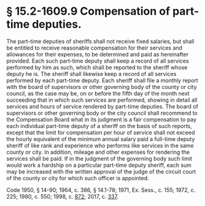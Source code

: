 # § 15.2-1609.9 Compensation of part-time deputies.

<p>The part-time deputies of sheriffs shall not receive fixed salaries, but shall be entitled to receive reasonable compensation for their services and allowances for their expenses, to be determined and paid as hereinafter provided. Each such part-time deputy shall keep a record of all services performed by him as such, which shall be reported to the sheriff whose deputy he is. The sheriff shall likewise keep a record of all services performed by each part-time deputy. Each sheriff shall file a monthly report with the board of supervisors or other governing body of the county or city council, as the case may be, on or before the fifth day of the month next succeeding that in which such services are performed, showing in detail all services and hours of service rendered by part-time deputies. The board of supervisors or other governing body or the city council shall recommend to the Compensation Board what in its judgment is a fair compensation to pay each individual part-time deputy of a sheriff on the basis of such reports, except that the limit for compensation per hour of service shall not exceed the hourly equivalent of the minimum annual salary paid a full-time deputy sheriff of like rank and experience who performs like services in the same county or city. In addition, mileage and other expenses for rendering the services shall be paid. If in the judgment of the governing body such limit would work a hardship on a particular part-time deputy sheriff, each sum may be increased with the written approval of the judge of the circuit court of the county or city for which such officer is appointed.</p><p>Code 1950, § 14-90; 1964, c. 386, § 14.1-78; 1971, Ex. Sess., c. 155; 1972, c. 225; 1980, c. 550; 1998, c. <a href='http://lis.virginia.gov/cgi-bin/legp604.exe?981+ful+CHAP0872'>872</a>; 2017, c. <a href='http://lis.virginia.gov/cgi-bin/legp604.exe?171+ful+CHAP0337'>337</a>.</p>